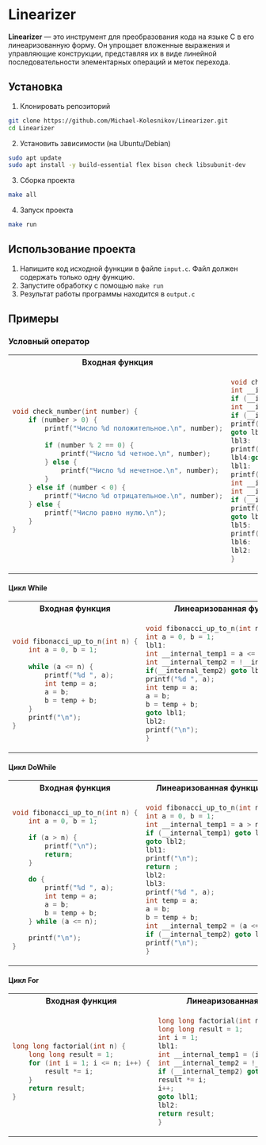 # Linearizer

**Linearizer** — это инструмент для преобразования кода на языке C в его линеаризованную форму. Он упрощает вложенные выражения и управляющие конструкции, представляя их в виде линейной последовательности элементарных операций и меток перехода.

## Установка
1. Клонировать репозиторий
```sh
git clone https://github.com/Michael-Kolesnikov/Linearizer.git
cd Linearizer
```
2. Установить зависимости (на Ubuntu/Debian)
```sh
sudo apt update
sudo apt install -y build-essential flex bison check libsubunit-dev
```
3. Сборка проекта
```sh
make all
```
4. Запуск проекта
```sh
make run
```
## Использование проекта
1. Напишите код исходной функции в файле `input.c`. Файл должен содержать только одну функцию.
2. Запустите обработку с помощью `make run`
3. Результат работы программы находится в `output.c`
## Примеры
### Условный оператор
<table>
<tr>
<th>Входная функция</th>
<th>Линеаризованная функция</th>
</tr>
<tr>
<td>
  
```C
void check_number(int number) {
    if (number > 0) {
        printf("Число %d положительное.\n", number);
        
        if (number % 2 == 0) {
            printf("Число %d четное.\n", number);
        } else {
            printf("Число %d нечетное.\n", number);
        }
    } else if (number < 0) {
        printf("Число %d отрицательное.\n", number);
    } else {
        printf("Число равно нулю.\n");
    }
}
```
  
</td>
<td>

```C
void check_number(int number){
int __internal_temp1 = (number > 0);
if (__internal_temp1) goto lbl1;
int __internal_temp2 = (number < 0);
if (__internal_temp2) goto lbl3;
printf("Число равно нулю.\n");
goto lbl4;
lbl3:
printf("Число %d отрицательное.\n", number);
lbl4:goto lbl2;
lbl1:
printf("Число %d положительное.\n", number);
int __internal_temp3 = number % 2;
int __internal_temp4 = (__internal_temp3 == 0);
if (__internal_temp4) goto lbl5;
printf("Число %d нечетное.\n", number);
goto lbl6;
lbl5:
printf("Число %d четное.\n", number);
lbl6:
lbl2:
}

```

</td>
</tr>
</table>

#### Цикл While
<table>
<tr>
<th>Входная функция</th>
<th>Линеаризованная функция</th>
</tr>
<tr>
<td>
  
```C
void fibonacci_up_to_n(int n) {
    int a = 0, b = 1;
    
    while (a <= n) {
        printf("%d ", a);
        int temp = a;
        a = b;
        b = temp + b;
    }
    printf("\n");
}
```

</td>
<td>
  
```C
void fibonacci_up_to_n(int n){
int a = 0, b = 1;
lbl1:
int __internal_temp1 = a <= n;
int __internal_temp2 = !__internal_temp1;
if(__internal_temp2) goto lbl2;
printf("%d ", a);
int temp = a;
a = b;
b = temp + b;
goto lbl1;
lbl2:
printf("\n");
}
```

</td>
</tr>
</table>

#### Цикл DoWhile
<table>
<tr>
<th>Входная функция</th>
<th>Линеаризованная функция</th>
</tr>
<tr>
<td>
  
```C
void fibonacci_up_to_n(int n) {
    int a = 0, b = 1;

    if (a > n) {
        printf("\n");
        return;
    }

    do {
        printf("%d ", a);
        int temp = a;
        a = b;
        b = temp + b;
    } while (a <= n);

    printf("\n");
}

```
</td>
<td>

```C
void fibonacci_up_to_n(int n){
int a = 0, b = 1;
int __internal_temp1 = a > n;
if (__internal_temp1) goto lbl1;
goto lbl2;
lbl1:
printf("\n");
return ;
lbl2:
lbl3:
printf("%d ", a);
int temp = a;
a = b;
b = temp + b;
int __internal_temp2 = (a <= n);
if (__internal_temp2) goto lbl3;
printf("\n");
}
```

</td>
</tr>
</table>


#### Цикл For
<table>
<tr>
<th>Входная функция</th>
<th>Линеаризованная функция</th>
</tr>
<tr>
<td>
  
```C
long long factorial(int n) {
    long long result = 1;
    for (int i = 1; i <= n; i++) {
        result *= i;
    }
    return result;
}
```
</td>
<td>

```C
long long factorial(int n){
long long result = 1;
int i = 1;
lbl1:
int __internal_temp1 = (i <= n);
int __internal_temp2 = !__internal_temp1;
if (__internal_temp2) goto lbl2;
result *= i;
i++;
goto lbl1;
lbl2:
return result;
}
```

</td>
</tr>
</table>
